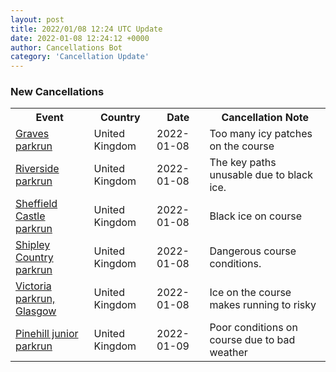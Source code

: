 ```yaml
---
layout: post
title: 2022/01/08 12:24 UTC Update
date: 2022-01-08 12:24:12 +0000
author: Cancellations Bot
category: 'Cancellation Update'
---
```


<h3>New Cancellations</h3>
<div class='hscrollable'>
<table style='width: 100%'>
    <tr>
        <th>Event</th>
        <th>Country</th>
        <th>Date</th>
        <th>Cancellation Note</th>
    </tr>
    <tr>
        <td><a href="https://www.parkrun.org.uk/graves">Graves parkrun</a></td>
        <td>United Kingdom</td>
        <td>2022-01-08</td>
        <td>Too many icy patches on the course</td>
    </tr>
    <tr>
        <td><a href="https://www.parkrun.org.uk/riverside">Riverside parkrun</a></td>
        <td>United Kingdom</td>
        <td>2022-01-08</td>
        <td>The key paths unusable due to black ice.</td>
    </tr>
    <tr>
        <td><a href="https://www.parkrun.org.uk/sheffieldcastle">Sheffield Castle parkrun</a></td>
        <td>United Kingdom</td>
        <td>2022-01-08</td>
        <td>Black ice on course</td>
    </tr>
    <tr>
        <td><a href="https://www.parkrun.org.uk/shipleycountry">Shipley Country parkrun</a></td>
        <td>United Kingdom</td>
        <td>2022-01-08</td>
        <td>Dangerous course conditions.</td>
    </tr>
    <tr>
        <td><a href="https://www.parkrun.org.uk/victoria">Victoria parkrun, Glasgow</a></td>
        <td>United Kingdom</td>
        <td>2022-01-08</td>
        <td>Ice on the course makes running to risky</td>
    </tr>
    <tr>
        <td><a href="https://www.parkrun.org.uk/pinehill-juniors">Pinehill junior parkrun</a></td>
        <td>United Kingdom</td>
        <td>2022-01-09</td>
        <td>Poor conditions on course due to bad weather</td>
    </tr>
</table>
</div>
